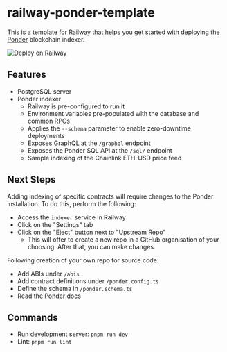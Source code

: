 # railway-ponder-template

This is a template for Railway that helps you get started with deploying the [Ponder](https://ponder.sh/) blockchain indexer.

[![Deploy on Railway](https://railway.com/button.svg)](https://railway.com/template/ma-2Wo?referralCode=gzL_8s)

## Features

- PostgreSQL server
- Ponder indexer
  - Railway is pre-configured to run it
  - Environment variables pre-populated with the database and common RPCs
  - Applies the `--schema` parameter to enable zero-downtime deployments
  - Exposes GraphQL at the `/graphql` endpoint
  - Exposes the Ponder SQL API at the `/sql/` endpoint
  - Sample indexing of the Chainlink ETH-USD price feed

## Next Steps

Adding indexing of specific contracts will require changes to the Ponder installation. To do this, perform the following:

- Access the `indexer` service in Railway
- Click on the "Settings" tab
- Click on the "Eject" button next to "Upstream Repo"
  - This will offer to create a new repo in a GitHub organisation of your choosing. After that, you can make changes.

Following creation of your own repo for source code:

- Add ABIs under `/abis`
- Add contract definitions under `/ponder.config.ts`
- Define the schema in `/ponder.schema.ts`
- Read the [Ponder docs](https://ponder.sh/docs/getting-started/new-project)

## Commands

- Run development server: `pnpm run dev`
- Lint: `pnpm run lint`
